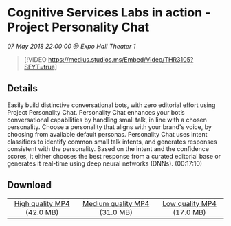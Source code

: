 # Cognitive Services Labs in action -  Project Personality Chat

*07 May 2018 22:00:00 @ Expo Hall Theater 1*

> [!VIDEO https://medius.studios.ms/Embed/Video/THR3105?SFYT=true]

## Details

Easily build distinctive conversational bots, with zero editorial effort using Project Personality Chat. Personality Chat enhances your bot’s conversational capabilities by handling small talk, in line with a chosen personality. Choose a personality that aligns with your brand's voice, by choosing from available default personas. Personality Chat uses intent classifiers to identify common small talk intents, and generates responses consistent with the personality. Based on the intent and the confidence scores, it either chooses the best response from a curated editorial base or generates it real-time using deep neural networks (DNNs). (00:17:10)

## Download

||||
|:--:|:----:|:-:|
|[High quality MP4](https://sec.ch9.ms/ch9/fb82/55f01f1a-6892-4ec3-8d25-94b08270fb82/THR3105_high.mp4) (42.0 MB)|[Medium quality MP4](https://sec.ch9.ms/ch9/fb82/55f01f1a-6892-4ec3-8d25-94b08270fb82/THR3105_mid.mp4) (31.0 MB)|[Low quality MP4](https://sec.ch9.ms/ch9/fb82/55f01f1a-6892-4ec3-8d25-94b08270fb82/THR3105.mp4) (17.0 MB)|